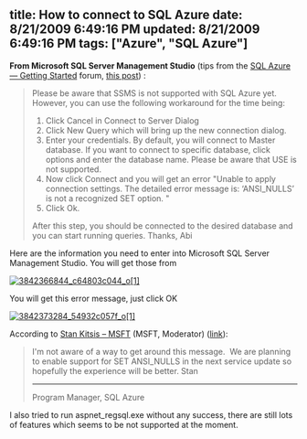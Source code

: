 title: How to connect to SQL Azure
date: 8/21/2009 6:49:16 PM
updated: 8/21/2009 6:49:16 PM
tags: ["Azure", "SQL Azure"]
---
**From Microsoft SQL Server Management Studio** (tips from the [SQL Azure — Getting Started](http://social.msdn.microsoft.com/Forums/en-US/ssdsgetstarted/threads "SQL Azure — Getting Started") forum, [this post](http://social.msdn.microsoft.com/Forums/en-US/ssdsgetstarted/thread/aca1d494-0b52-4661-b022-86c4101ba6ca)) :

> Please be aware that SSMS is not supported with SQL Azure yet. However, you can use the following workaround for the time being:
> 
> 1. Click Cancel in Connect to Server Dialog
> 2. Click New Query which will bring up the new connection dialog.
> 3. Enter your credentials. By default, you will connect to Master database. If you want to connect to specific database, click options and enter the database name. Please be aware that USE <database> is not supported.
> 4. Now click Connect and you will get an error "Unable to apply connection settings. The detailed error message is: ‘ANSI_NULLS’ is not a recognized SET option. "
> 5. Click Ok.
> 
> After this step, you should be connected to the desired database and you can start running queries.
> Thanks,
> Abi

Here are the information you need to enter into Microsoft SQL Server Management Studio. You will get those from 

[![3842366844_c64803c044_o[1]](http://weblogs.asp.net/blogs/lkempe/3842366844_c64803c044_o1_thumb_4C39FECF.png "3842366844_c64803c044_o[1]")](http://weblogs.asp.net/blogs/lkempe/3842366844_c64803c044_o1_2FFCE27C.png) 

You will get this error message, just click OK

[![3842373284_54932c057f_o[1]](http://weblogs.asp.net/blogs/lkempe/3842373284_54932c057f_o1_thumb_317D3CE9.png "3842373284_54932c057f_o[1]")](http://weblogs.asp.net/blogs/lkempe/3842373284_54932c057f_o1_6CB118B4.png) 

According to [Stan Kitsis – MSFT](http://social.msdn.microsoft.com/Profile/en-US/?user=Stan%20Kitsis%20-%20MSFT&referrer=http%3a%2f%2fsocial.msdn.microsoft.com%2fForums%2fen-US%2fssdsgetstarted%2fthread%2f73a35b8d-28d8-442e-9589-27d1c38ece6f&rh=2E4GwI8mKjrhaaGn4hTAEWcMRxrCexEDmfuOVZ5mzwU%3d&sp=forums)<abbr> (MSFT</abbr><abbr>, Moderator) ([link](http://social.msdn.microsoft.com/Forums/en-US/ssdsgetstarted/thread/73a35b8d-28d8-442e-9589-27d1c38ece6f)): </abbr>

> I'm not aware of a way to get around this message.  We are planning to enable support for SET ANSI_NULLS in the next service update so hopefully the experience will be better.
> Stan
> 
> * * *
> Program Manager, SQL Azure

I also tried to run aspnet_regsql.exe without any success, there are still lots of features which seems to be not supported at the moment.
